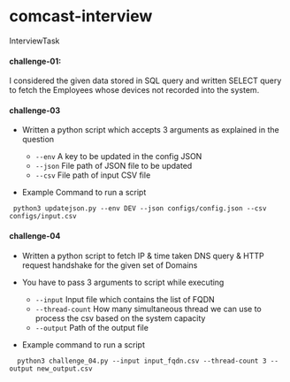 # comcast-interview
InterviewTask

#### challenge-01:

I considered the given data stored in SQL query and written SELECT query to fetch the Employees whose devices not recorded into the system.


#### challenge-03

- Written a python script which accepts 3 arguments as explained in the question
   - `--env` A key to be updated in the config JSON
   - `--json` File path of JSON file to be updated
   - `--csv` File path of input CSV file

- Example Command to run a script

```
 python3 updatejson.py --env DEV --json configs/config.json --csv configs/input.csv
```

#### challenge-04

- Written a python script to fetch IP & time taken DNS query & HTTP request handshake for the given set of Domains

- You have to pass 3 arguments to script while executing
   - `--input` Input file which contains the list of FQDN
   - `--thread-count` How many simultaneous thread we can use to process the csv based on the system capacity
   - `--output` Path of the output file

- Example command to run a script
```
  python3 challenge_04.py --input input_fqdn.csv --thread-count 3 --output new_output.csv
```